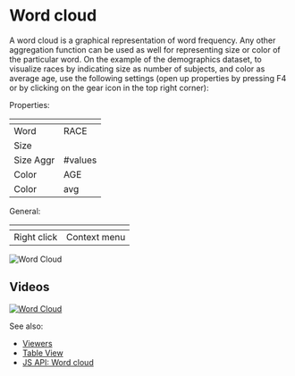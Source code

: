 <!-- TITLE: Word cloud -->
<!-- SUBTITLE: -->

# Word cloud

A word cloud is a graphical representation of word frequency. Any other aggregation function can be used as well for
representing size or color of the particular word. On the example of the demographics dataset, to visualize races by
indicating size as number of subjects, and color as average age, use the following settings (open up properties by
pressing F4 or by clicking on the gear icon in the top right corner):

Properties:

| []()      |         |
|-----------|---------|
| Word      | RACE    |
| Size      |         |
| Size Aggr | #values |
| Color     | AGE     |
| Color     | avg     |

General:

| []()                  |                 |
|-----------------------|-----------------|
| Right click           | Context menu    |

![Word Cloud](../../uploads/viewers/word-cloud.png "Word Cloud")

## Videos

[![Word Cloud](../../uploads/youtube/visualizations2.png "Open on Youtube")](https://www.youtube.com/watch?v=7MBXWzdC0-I&t=1972s)

See also:

* [Viewers](../viewers.md)
* [Table View](../../overview/table-view.md)
* [JS API: Word cloud](https://public.datagrok.ai/js/samples/ui/viewers/types/word-cloud)
